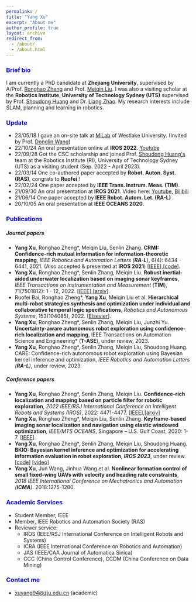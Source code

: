 ```yaml
---
permalink: /
title: "Yang Xu"
excerpt: "About me"
author_profile: true
layout: archive
redirect_from: 
  - /about/
  - /about.html
---
```


### <font color="#0000dd">Brief bio</font>

I am currently a PhD candidate at **Zhejiang University**, supervised by A/Prof. [Ronghao Zheng](https://person.zju.edu.cn/ronghaozheng) and Prof. [Meiqin Liu](https://person.zju.edu.cn/mliu).  I was also a visiting scholar at the **Robotics Institute, University of Technology Sydney (UTS)** supervised by Prof. [Shoudong Huang](https://www.uts.edu.au/staff/shoudong.huang) and Dr. [Liang Zhao](https://profiles.uts.edu.au/Liang.Zhao). My research interests include SLAM, planning and learning in robotics.

### <font color="#0000dd">Update</font>

- 23/05/18 I gave an on-site talk at [MiLab](https://milab.westlake.edu.cn/) of Westlake University. (Invited by Prof. [Donglin Wang](https://milab.westlake.edu.cn/index.html))
- 22/10/24 An oral presentation online at **IROS 2022**. [Youtube](https://youtu.be/t7awYSnC2dw)
- 22/09/28 Got the CSC scholarship and joined Prof. [Shoudong Huang's](https://www.uts.edu.au/staff/shoudong.huang) team at the Robotics Institute (RI), University of Technology Sydney (UTS) as a visiting student (Sep. 2022 - April 2023).
- 22/03/14 One co-authored paper accepted by **Robot. Auton. Syst. (RAS)**, congrats to **Ruofei** !
- 22/02/24 One paper accepted by **IEEE Trans. Instrum. Meas. (TIM)**.
- 21/09/30 An oral presentation at **IROS 2021**. Video here: [Youtube](https://youtu.be/pUcGST2W_m8), [Bilibili](https://www.bilibili.com/video/BV1vQ4y1e77y?share_source=copy_web)
- 21/06/14 One paper accepted by **IEEE Robot. Autom. Let. (RA-L)** .
- 20/10/05 An oral presentation at **IEEE OCEANS 2020**.

### <font color="#0000dd">Publications</font>

##### Journal papers

- **Yang Xu**, Ronghao Zheng\*, Meiqin Liu, Senlin Zhang. **CRMI: Confidence-rich mutual information for information-theoretic mapping**, *IEEE Robotics and Automation Letters (**RA-L**)*, 6(4): 6434 - 6441, 2021. (Also accepted & presented at **IROS 2021**) [[IEEE](https://ieeexplore.ieee.org/document/9466474)],[[code](https://github.com/Shepherd-Gregory/CRMI)].
- **Yang Xu**, Ronghao Zheng\*, Senlin Zhang, Meiqin Liu. **Robust inertial-aided underwater localization based on imaging sonar keyframes**, *IEEE Transactions on Instrumentation and Measurement* (**TIM**), 71(7501812): 1 - 12, 2022. [[IEEE](https://ieeexplore.ieee.org/document/9729232)],[[arxiv](https://arxiv.org/abs/2106.16032)].
- Ruofei Bai, Ronghao Zheng\*, **Yang Xu**, Meiqin Liu et al. **Hierarchical multi-robot strategies synthesis and optimization under individual and collaborative temporal logic specifications**, *Robotics and Autonomous Systems*, 153(104085), 2022. [[Elsevier](https://doi.org/10.1016/j.robot.2022.104085)]. 
- **Yang Xu**, Ronghao Zheng*, Senlin Zhang, Meiqin Liu, Junzhi Yu.  **Uncertainty-aware autonomous robot exploration using confidence-rich localization and mapping**, IEEE Transactions on Automation Science and Engineering* (**T-ASE**), under review, 2023. 
- **Yang Xu**, Ronghao Zheng\*, Senlin Zhang, Meiqin Liu, Shoudong Huang. CARE: Confidence-rich autonomous robot exploration using Bayesian kernel inference and optimization, *IEEE Robotics and Automation Letters (**RA-L**)*, under review, 2023. 

##### Conference papers

- **Yang Xu**, Ronghao Zheng\*, Senlin Zhang, Meiqin Liu. **Confidence-rich localization and mapping based on particle filter for robotic exploration**, *2022 IEEE/RSJ International Conference on Intelligent Robots and Systems (IROS)*, 2022: 4471-4477. [[IEEE](https://ieeexplore.ieee.org/document/9981251)],[[arxiv](https://arxiv.org/abs/2202.09631)]
- **Yang Xu**, Ronghao Zheng\*, Meiqin Liu, Senlin Zhang. **Keyframe-based imaging sonar localization and navigation using elastic windowed optimization**, *IEEE/MTS OCEANS*, Singapore – U.S. Gulf Coast, 2020: 1-7. [[IEEE](https://ieeexplore.ieee.org/document/9389045)].
- **Yang Xu**, Ronghao Zheng\*, Senlin Zhang, Meiqin Liu, Shoudong Huang. **BKIO: Bayesian kernel inference and optimization for accelerating information evaluation in robot exploration**, ***IROS 2023***, under review.[[code](https://github.com/Shepherd-Gregory/BKI-exploration)] [[video](https://youtu.be/2gIam6SIQpY)]
- **Yang Xu**, Jun Wang, Jinhua Wang et al. **Nonlinear formation control of small fixed-wing UAVs with velocity and heading rate constraints**, *2018 IEEE International Conference on Mechatronics and Automation (**ICMA**)*. 2018:1275-1280.

### <font color="#0000dd">Academic Services</font>

- Student Member, IEEE 
- Member, IEEE Robotics and Automation Society (RAS)
- Reviewer service:
  - IROS (IEEE/RSJ International Conference on Intelligent Robots and Systems)
  - ICRA (IEEE International Conference on Robotics and Automation)
  - JAS (IEEE/CAA Journal of Automatica Sinica)
  - CCC (China Control Conference), CCDM (China Conference on Data Mining)

### <font color="#0000dd">Contact me</font>

- xuyang94@zju.edu.cn (academic)
